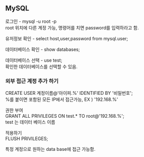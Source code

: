 ## MySQL

로그인 -  mysql -u root -p  
root 위치에 다른 계정 가능, 명령어를 치면 password를 입력하라고 함.

유저정보 확인 - select host,user,password from mysql.user;

데이터베이스 확인 - show databases;

데이터베이스 선택 - use test;  
확인한 데이터베이스를 선택할 수 있음.


### 외부 접근 계정 추가 하기

CREATE USER 계정이름@'아이피.%' IDENTIFIED BY '비밀번호';  
%를 붙이면 포함된 모든 IP에서 접근가능, EX ) '192.168.%'  

권한 부여  
GRANT ALL PRIVILEGES ON test.* TO root@'192.168.%';  
test 는 데이터 베이스 이름

적용하기  
FLUSH PRIVILEGES; 


특정 계정으로 원하는 data base에 접근 가능함.
